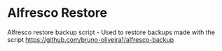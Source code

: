 # Alfresco Restore 
Alfresco restore backup script - Used to restore backups made with the script https://github.com/bruno-oliveira1/alfresco-backup
